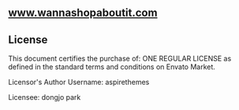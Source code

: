 ## www.wannashopaboutit.com






## License

This document certifies the purchase of:
ONE REGULAR LICENSE
as defined in the standard terms and conditions on Envato Market.

Licensor's Author Username:
aspirethemes

Licensee:
dongjo park